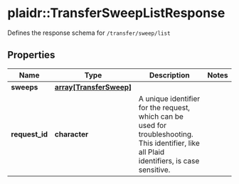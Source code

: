 # plaidr::TransferSweepListResponse

Defines the response schema for `/transfer/sweep/list`

## Properties
Name | Type | Description | Notes
------------ | ------------- | ------------- | -------------
**sweeps** | [**array[TransferSweep]**](TransferSweep.md) |  | 
**request_id** | **character** | A unique identifier for the request, which can be used for troubleshooting. This identifier, like all Plaid identifiers, is case sensitive. | 



